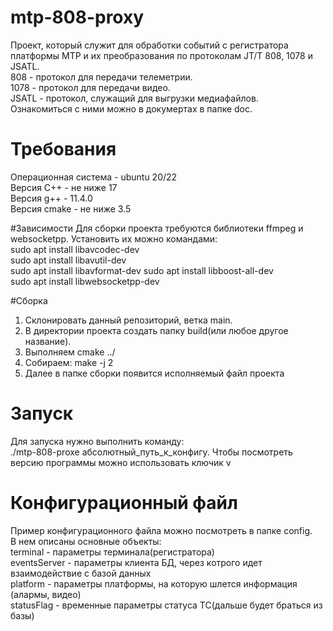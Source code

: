 # mtp-808-proxy
Проект, который служит для обработки событий с регистратора платформы MTP и их преобразования по протоколам JT/T 808, 1078 и JSATL.  
808 - протокол для передачи телеметрии.  
1078 - протокол для передачи видео.  
JSATL - протокол, служащий для выгрузки медиафайлов.  
Ознакомиться с ними можно в докумертах в папке doc.  

# Требования  
Операционная система - ubuntu 20/22  
Версия C++ - не ниже 17  
Версия g++ - 11.4.0  
Версия cmake - не ниже  3.5  

#Зависимости
Для сборки проекта требуются библиотеки ffmpeg и websocketpp. Установить их можно командами:  
sudo apt install libavcodec-dev  
sudo apt install libavutil-dev  
sudo apt install libavformat-dev 
sudo apt install libboost-all-dev  
sudo apt install libwebsocketpp-dev  

#Сборка
1) Склонировать данный репозиторий, ветка main.  
2) В директории проекта создать папку build(или любое другое название).  
3) Выполняем cmake ../  
4) Собираем: make -j 2  
5) Далее в папке сборки появится исполняемый файл проекта  

# Запуск
Для запуска нужно выполнить команду:  
./mtp-808-proxe абсолютный_путь_к_конфигу.
Чтобы посмотреть версию программы можно использовать ключик v  

# Конфигурационный файл
Пример конфигурационного файла можно посмотреть в папке config.  
В нем описаны основные объекты:  
terminal - параметры терминала(регистратора)  
eventsServer - параметры клиента БД, через котрого идет взаимодействие с базой данных  
platform - параметры платформы, на которую шлется информация (алармы, видео)  
statusFlag - временные параметры статуса ТС(дальше будет браться из базы)
